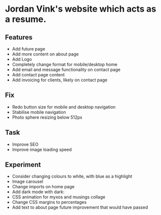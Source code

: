 # Jordan Vink's website which acts as a resume.

## Features
- Add future page
- Add more content on about page
- Add Logo
- Completely change format for mobile/desktop home
- Add email and message functionality on contact page
- Add contact page content
- Add invoicing for clients, likely on contact page

## Fix
- Redo button size for mobile and desktop navigation
- Stabilise mobile navigation
- Photo sphere resizing below 512px

## Task
- Improve SEO
- Improve image loading speed

## Experiment
- Consider changing colours to white, with blue as a highlight
- Image carousel
- Change imports on home page
- Add dark mode with dark:
- CSS animation for myxos and musings collage
- Change CSS margins to percentages
- Add text to about page future improvement that would have passed
